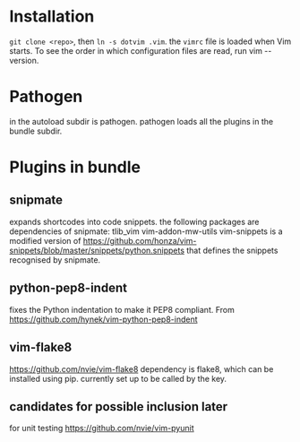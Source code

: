 Installation
============
`git clone <repo>`, then `ln -s dotvim .vim`.
the `vimrc` file is loaded when Vim starts.  To see the order in which configuration files are read, run vim --version.

Pathogen
========
in the autoload subdir is pathogen.  pathogen loads all the plugins in the bundle subdir.

Plugins in bundle
=================

snipmate
--------
expands shortcodes into code snippets.  the following packages are
dependencies of snipmate:
	tlib_vim
	vim-addon-mw-utils
vim-snippets is a modified version of
	https://github.com/honza/vim-snippets/blob/master/snippets/python.snippets
that defines the snippets recognised by snipmate.

python-pep8-indent
------------------
 fixes the Python indentation to make it PEP8 compliant. From 
	https://github.com/hynek/vim-python-pep8-indent

vim-flake8
----------
https://github.com/nvie/vim-flake8
dependency is flake8, which can be installed using pip.
currently set up to be called by the <F7> key.

candidates for possible inclusion later
---------------------------------------
for unit testing
https://github.com/nvie/vim-pyunit

